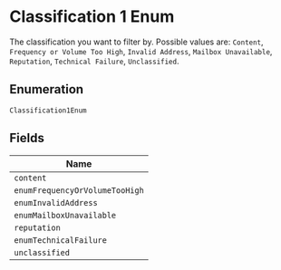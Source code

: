 
# Classification 1 Enum

The classification you want to filter by. Possible values are: `Content`, `Frequency or Volume Too High`, `Invalid Address`, `Mailbox Unavailable`, `Reputation`, `Technical Failure`, `Unclassified`.

## Enumeration

`Classification1Enum`

## Fields

| Name |
|  --- |
| `content` |
| `enumFrequencyOrVolumeTooHigh` |
| `enumInvalidAddress` |
| `enumMailboxUnavailable` |
| `reputation` |
| `enumTechnicalFailure` |
| `unclassified` |

